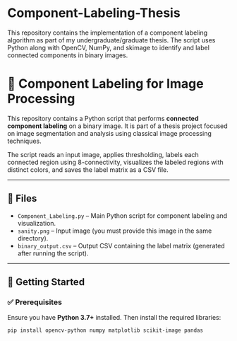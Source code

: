 # Component-Labeling-Thesis
This repository contains the implementation of a component labeling algorithm as part of my undergraduate/graduate thesis. The script uses Python along with OpenCV, NumPy, and skimage to identify and label connected components in binary images.

# 🧩 Component Labeling for Image Processing

This repository contains a Python script that performs **connected component labeling** on a binary image. It is part of a thesis project focused on image segmentation and analysis using classical image processing techniques.

The script reads an input image, applies thresholding, labels each connected region using 8-connectivity, visualizes the labeled regions with distinct colors, and saves the label matrix as a CSV file.

---

## 📁 Files

- `Component_Labeling.py` – Main Python script for component labeling and visualization.
- `sanity.png` – Input image (you must provide this image in the same directory).
- `binary_output.csv` – Output CSV containing the label matrix (generated after running the script).

---

## 🚀 Getting Started

### ✅ Prerequisites

Ensure you have **Python 3.7+** installed. Then install the required libraries:

```bash
pip install opencv-python numpy matplotlib scikit-image pandas

